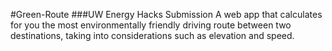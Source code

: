 #Green-Route
###UW Energy Hacks Submission
A web app that calculates for you the most environmentally friendly driving route between two destinations, taking into considerations such as elevation and speed. 
